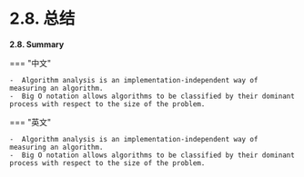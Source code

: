 # 2.8. 总结

**2.8. Summary**

=== "中文"
    
    -  Algorithm analysis is an implementation-independent way of measuring an algorithm.
    -  Big O notation allows algorithms to be classified by their dominant process with respect to the size of the problem.

=== "英文"
    
    -  Algorithm analysis is an implementation-independent way of measuring an algorithm.
    -  Big O notation allows algorithms to be classified by their dominant process with respect to the size of the problem.
